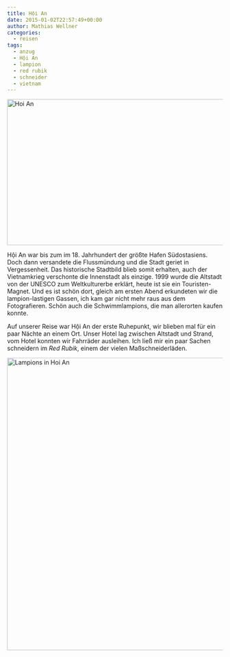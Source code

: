 ```yaml
---
title: Hội An
date: 2015-01-02T22:57:49+00:00
author: Mathias Wellner
categories:
  - reisen
tags:
  - anzug
  - Hội An
  - lampion
  - red rubik
  - schneider
  - vietnam
---
```

<a data-flickr-embed="true"  href="https://www.flickr.com/photos/mwellner/34249574535/in/dateposted-public/" title="Hoi An"><img src="https://c1.staticflickr.com/5/4188/34249574535_7915cef319_b.jpg" width="1024" height="341" alt="Hoi An"></a>

Hội An war bis zum im 18. Jahrhundert der größte Hafen Südostasiens. Doch dann versandete die Flussmündung und die Stadt geriet in Vergessenheit. Das historische Stadtbild blieb somit erhalten, auch der Vietnamkrieg verschonte die Innenstadt als einzige. 1999 wurde die Altstadt von der UNESCO zum Weltkulturerbe erklärt, heute ist sie ein Touristen-Magnet. Und es ist schön dort, gleich am ersten Abend erkundeten wir die lampion-lastigen Gassen, ich kam gar nicht mehr raus aus dem Fotografieren. Schön auch die Schwimmlampions, die man allerorten kaufen konnte. 

Auf unserer Reise war Hội An der erste Ruhepunkt, wir blieben mal für ein paar Nächte an einem Ort. Unser Hotel lag zwischen Altstadt und Strand, vom Hotel konnten wir Fahrräder ausleihen. Ich ließ mir ein paar Sachen schneidern im _Red Rubik_, einem der vielen Maßschneiderläden. 

<a data-flickr-embed="true"  href="https://www.flickr.com/photos/mwellner/33865898160/in/dateposted-public/" title="Lampions in Hoi An"><img src="https://c1.staticflickr.com/3/2828/33865898160_ca25ab592e_b.jpg" width="1024" height="683" alt="Lampions in Hoi An"></a>

<script async src="//embedr.flickr.com/assets/client-code.js" charset="utf-8"></script>